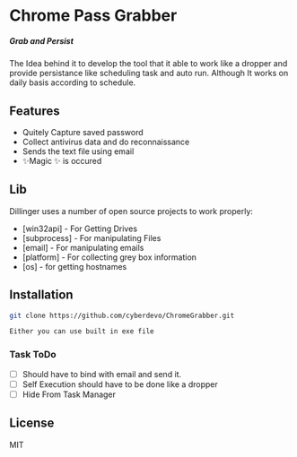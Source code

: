 # Chrome Pass Grabber 
##### _Grab and Persist_ 

The Idea behind it to develop the tool that it able to work like a dropper and provide persistance like scheduling task and auto run. Although It works on daily basis according to schedule.


## Features

- Quitely Capture saved password 
- Collect antivirus data and do reconnaissance
- Sends the text file using email
- ✨Magic ✨ is occured


## Lib

Dillinger uses a number of open source projects to work properly:

- [win32api] - For Getting Drives
- [subprocess] - For manipulating Files
- [email] - For manipulating emails
- [platform] - For collecting grey box information
- [os] - for getting hostnames

## Installation

```sh
git clone https://github.com/cyberdevo/ChromeGrabber.git

Either you can use built in exe file
```
### Task ToDo

- [ ] Should have to bind with email and send it.
- [ ] Self Execution should have to be done like a dropper
- [ ] Hide From Task Manager

## License

MIT
